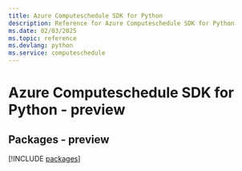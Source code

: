 ```yaml
---
title: Azure Computeschedule SDK for Python
description: Reference for Azure Computeschedule SDK for Python
ms.date: 02/03/2025
ms.topic: reference
ms.devlang: python
ms.service: computeschedule
---
```

# Azure Computeschedule SDK for Python - preview
## Packages - preview
[!INCLUDE [packages](computeschedule-index.md)]